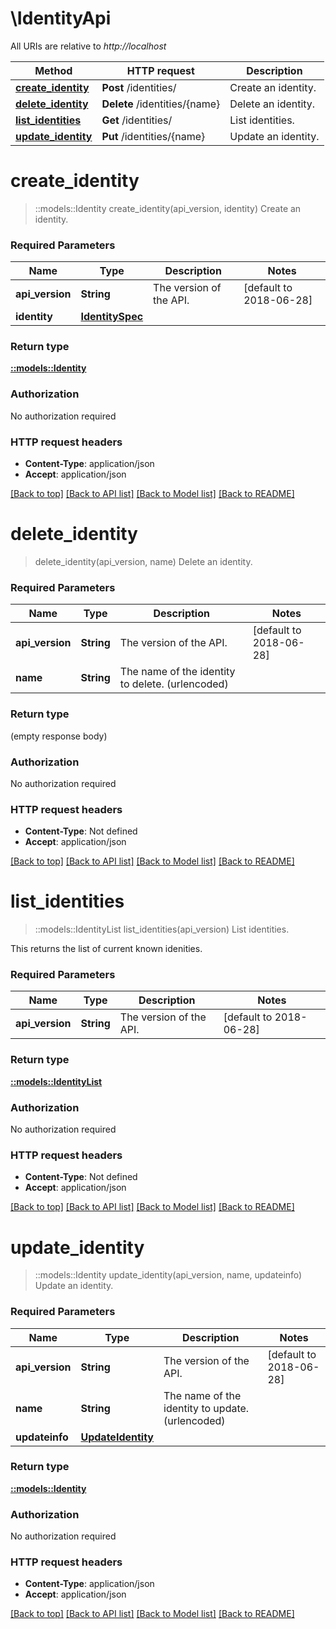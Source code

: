 # \IdentityApi

All URIs are relative to *http://localhost*

Method | HTTP request | Description
------------- | ------------- | -------------
[**create_identity**](IdentityApi.md#create_identity) | **Post** /identities/ | Create an identity.
[**delete_identity**](IdentityApi.md#delete_identity) | **Delete** /identities/{name} | Delete an identity.
[**list_identities**](IdentityApi.md#list_identities) | **Get** /identities/ | List identities.
[**update_identity**](IdentityApi.md#update_identity) | **Put** /identities/{name} | Update an identity.


# **create_identity**
> ::models::Identity create_identity(api_version, identity)
Create an identity.

### Required Parameters

Name | Type | Description  | Notes
------------- | ------------- | ------------- | -------------
  **api_version** | **String**| The version of the API. | [default to 2018-06-28]
  **identity** | [**IdentitySpec**](IdentitySpec.md)|  | 

### Return type

[**::models::Identity**](Identity.md)

### Authorization

No authorization required

### HTTP request headers

 - **Content-Type**: application/json
 - **Accept**: application/json

[[Back to top]](#) [[Back to API list]](../README.md#documentation-for-api-endpoints) [[Back to Model list]](../README.md#documentation-for-models) [[Back to README]](../README.md)

# **delete_identity**
> delete_identity(api_version, name)
Delete an identity.

### Required Parameters

Name | Type | Description  | Notes
------------- | ------------- | ------------- | -------------
  **api_version** | **String**| The version of the API. | [default to 2018-06-28]
  **name** | **String**| The name of the identity to delete. (urlencoded) | 

### Return type

 (empty response body)

### Authorization

No authorization required

### HTTP request headers

 - **Content-Type**: Not defined
 - **Accept**: application/json

[[Back to top]](#) [[Back to API list]](../README.md#documentation-for-api-endpoints) [[Back to Model list]](../README.md#documentation-for-models) [[Back to README]](../README.md)

# **list_identities**
> ::models::IdentityList list_identities(api_version)
List identities.

This returns the list of current known idenities. 

### Required Parameters

Name | Type | Description  | Notes
------------- | ------------- | ------------- | -------------
  **api_version** | **String**| The version of the API. | [default to 2018-06-28]

### Return type

[**::models::IdentityList**](IdentityList.md)

### Authorization

No authorization required

### HTTP request headers

 - **Content-Type**: Not defined
 - **Accept**: application/json

[[Back to top]](#) [[Back to API list]](../README.md#documentation-for-api-endpoints) [[Back to Model list]](../README.md#documentation-for-models) [[Back to README]](../README.md)

# **update_identity**
> ::models::Identity update_identity(api_version, name, updateinfo)
Update an identity.

### Required Parameters

Name | Type | Description  | Notes
------------- | ------------- | ------------- | -------------
  **api_version** | **String**| The version of the API. | [default to 2018-06-28]
  **name** | **String**| The name of the identity to update. (urlencoded) | 
  **updateinfo** | [**UpdateIdentity**](UpdateIdentity.md)|  | 

### Return type

[**::models::Identity**](Identity.md)

### Authorization

No authorization required

### HTTP request headers

 - **Content-Type**: application/json
 - **Accept**: application/json

[[Back to top]](#) [[Back to API list]](../README.md#documentation-for-api-endpoints) [[Back to Model list]](../README.md#documentation-for-models) [[Back to README]](../README.md)


